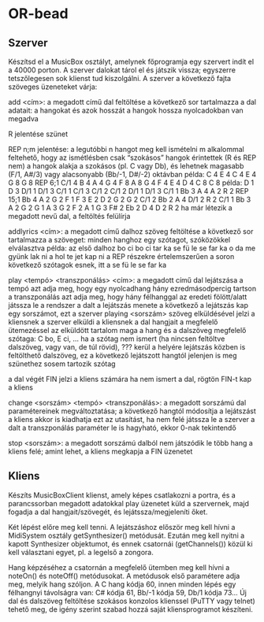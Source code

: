 # OR-bead

## Szerver
Készítsd el a MusicBox osztályt, amelynek főprogramja egy szervert indít el a 40000 porton. A szerver dalokat tárol el és játszik vissza; egyszerre tetszőlegesen sok klienst tud kiszolgálni. A szerver a következő fajta szöveges üzeneteket várja:

add <cím>: a megadott című dal feltöltése
a következő sor tartalmazza a dal adatait: a hangokat és azok hosszát
a hangok hossza nyolcadokban van megadva

R jelentése szünet

REP n;m jelentése: a legutóbbi n hangot meg kell ismételni m alkalommal
feltehető, hogy az ismétlésben csak “szokásos” hangok érintettek (R és REP nem)
a hangok alakja a szokásos (pl. C vagy Db), és lehetnek magasabb (F/1, A#/3) vagy alacsonyabb (Bb/-1, D#/-2) oktávban
példa: C 4 E 4 C 4 E 4 G 8 G 8 REP 6;1 C/1 4 B 4 A 4 G 4 F 8 A 8 G 4 F 4 E 4 D 4 C 8 C 8
példa: D 1 D 3 D/1 1 D/1 3 C/1 1 C/1 3 C/1 2 C/1 2 D/1 1 D/1 3 C/1 1 Bb 3 A 4 A 2 R 2 REP 15;1 Bb 4 A 2 G 2 F 1 F 3 E 2 D 2 G 2 G 2 C/1 2 Bb 2 A 4 D/1 2 R 2 C/1 1 Bb 3 A 2 G 2 G 1 A 3 G 2 F 2 A 1 G 3 F# 2 Eb 2 D 4 D 2 R 2
ha már létezik a megadott nevű dal, a feltöltés felülírja

addlyrics <cím>: a megadott című dalhoz szöveg feltöltése
a következő sor tartalmazza a szöveget: minden hanghoz egy szótagot, szóközökkel elválasztva
példa: az első dalhoz bo ci bo ci tar ka se fü le se far ka o da me gyünk lak ni a hol te jet kap ni
a REP részekre értelemszerűen a soron következő szótagok esnek, itt a se fü le se far ka

play <tempó> <transzponálás> <cím>: a megadott című dal lejátszása
a tempó azt adja meg, hogy egy nyolcadhang hány ezredmásodpercig tartson
a transzponálás azt adja meg, hogy hány félhanggal az eredeti fölött/alatt játssza le a rendszer a dalt
a lejátszás menete a következő
a lejátszás kap egy sorszámot, ezt a szerver playing <sorszám> szöveg elküldésével jelzi a kliensnek
a szerver elküldi a kliensnek a dal hangjait a megfelelő ütemezéssel
az elküldött tartalom maga a hang és a dalszöveg megfelelő szótaga: C bo, E ci, …
ha a szótag nem ismert (ha nincsen feltöltve dalszöveg, vagy van, de túl rövid), ??? kerül a helyére
lejátszás közben is feltölthető dalszöveg, ez a következő lejátszott hangtól jelenjen is meg
szünethez sosem tartozik szótag

a dal végét FIN jelzi a kliens számára
ha nem ismert a dal, rögtön FIN-t kap a kliens

change <sorszám> <tempó> <transzponálás>: a megadott sorszámú dal paramétereinek megváltoztatása; a következő hangtól módosítja a lejátszást
a kliens akkor is kiadhatja ezt az utasítást, ha nem felé játssza le a szerver a dalt
a transzponálás paraméter le is hagyható, ekkor 0-nak tekintendő

stop <sorszám>: a megadott sorszámú dalból nem játszódik le több hang a kliens felé; amint lehet, a kliens megkapja a FIN üzenetet

## Kliens
Készíts MusicBoxClient klienst, amely képes csatlakozni a portra, és a parancssorban megadott adatokkal play üzenetet küld a szervernek, majd fogadja a dal hangjait/szövegét, és lejátssza/megjeleníti őket.

Két lépést előre meg kell tenni.
A lejátszáshoz először meg kell hívni a MidiSystem osztály getSynthesizer() metódusát.
Ezután meg kell nyitni a kapott Synthesizer objektumot, és ennek csatornái (getChannels()) közül ki kell választani egyet, pl. a legelső a zongora.

Hang képzéséhez a csatornán a megfelelő ütemben meg kell hívni a noteOn() és noteOff() metódusokat.
A metódusok első paramétere adja meg, melyik hang szóljon. A C hang kódja 60, innen minden lépés egy félhangnyi távolságra van: C# kódja 61, Bb/-1 kódja 59, Db/1 kódja 73…
Új dal és dalszöveg feltöltése szokásos konzolos klienssel (PuTTY vagy telnet) tehető meg, de igény szerint szabad hozzá saját kliensprogramot készíteni.
